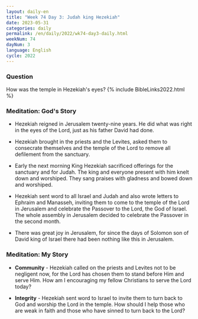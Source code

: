 ```yaml
---
layout: daily-en
title: "Week 74 Day 3: Judah king Hezekiah"
date: 2023-05-31
categories: daily
permalink: /en/daily/2022/wk74-day3-daily.html
weekNum: 74
dayNum: 3
language: English
cycle: 2022
---
```

### Question     
How was the temple in Hezekiah's eyes?
{% include BibleLinks2022.html %} 

### Meditation: God's Story   
+ Hezekiah reigned in Jerusalem twenty-nine years. He did what was right in the eyes of the Lord, just as his father David had done. 

+ Hezekiah brought in the priests and the Levites, asked them to consecrate themselves and the temple of the Lord to remove all defilement from the sanctuary. 

+ Early the next morning King Hezekiah sacrificed offerings for the sanctuary and for Judah. The king and everyone present with him knelt down and worshiped. They sang praises with gladness and bowed down and worshiped. 

+ Hezekiah sent word to all Israel and Judah and also wrote letters to Ephraim and Manasseh, inviting them to come to the temple of the Lord in Jerusalem and celebrate the Passover to the Lord, the God of Israel. The whole assembly in Jerusalem decided to celebrate the Passover in the second month. 

+ There was great joy in Jerusalem, for since the days of Solomon son of David king of Israel there had been nothing like this in Jerusalem. 

### Meditation: My Story   
+ **Community** - Hezekiah called on the priests and Levites not to be negligent now, for the Lord has chosen them to stand before Him and serve Him. How am I encouraging my fellow Christians to serve the Lord today? 

+ **Integrity** - Hezekiah sent word to Israel to invite them to turn back to God and worship the Lord in the temple. How should I help those who are weak in faith and those who have sinned to turn back to the Lord? 
